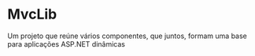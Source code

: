 MvcLib
======

Um projeto que reúne vários componentes, que juntos, formam uma base para aplicações ASP.NET dinâmicas
